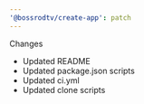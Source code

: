 ```yaml
---
'@bossrodtv/create-app': patch
---
```


Changes

- Updated README
- Updated package.json scripts
- Updated ci.yml
- Updated clone scripts
